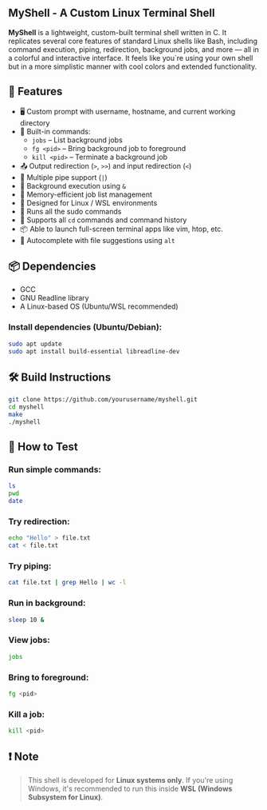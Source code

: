 ##  MyShell - A Custom Linux Terminal Shell

**MyShell** is a lightweight, custom-built terminal shell written in C. It replicates several core features of standard Linux shells like Bash, including command execution, piping, redirection, background jobs, and more — all in a colorful and interactive interface. It feels like you`re using your own shell but in a more simplistic manner with cool colors and extended functionality.

## 🚀 Features

- 🖥️ Custom prompt with username, hostname, and current working directory
- 🔧 Built-in commands:
  - `jobs` – List background jobs
  - `fg <pid>` – Bring background job to foreground
  - `kill <pid>` – Terminate a background job
- 📤 Output redirection (`>`, `>>`) and input redirection (`<`)
- 🔀 Multiple pipe support (`|`)
- 🧵 Background execution using `&`
- 🧠 Memory-efficient job list management
- 🐧 Designed for Linux / WSL environments
- 🐧 Runs all the sudo commands
- 🔧 Supports all `cd` commands and command history
- 📦 Able to launch full-screen terminal apps like vim, htop, etc.
- 🧠 Autocomplete with file suggestions using `alt`
## 📦 Dependencies

- GCC
- GNU Readline library
- A Linux-based OS (Ubuntu/WSL recommended)

### Install dependencies (Ubuntu/Debian):
```bash
sudo apt update
sudo apt install build-essential libreadline-dev
```

## 🛠️ Build Instructions

```bash
git clone https://github.com/yourusername/myshell.git
cd myshell
make
./myshell
```

## 🧪 How to Test

### Run simple commands:
```bash
ls
pwd
date
```

### Try redirection:
```bash
echo "Hello" > file.txt
cat < file.txt
```

### Try piping:
```bash
cat file.txt | grep Hello | wc -l
```

### Run in background:
```bash
sleep 10 &
```

### View jobs:
```bash
jobs
```

### Bring to foreground:
```bash
fg <pid>
```

### Kill a job:
```bash
kill <pid>
```

## ❗ Note

> This shell is developed for **Linux systems only**. If you're using Windows, it's recommended to run this inside **WSL (Windows Subsystem for Linux)**.
